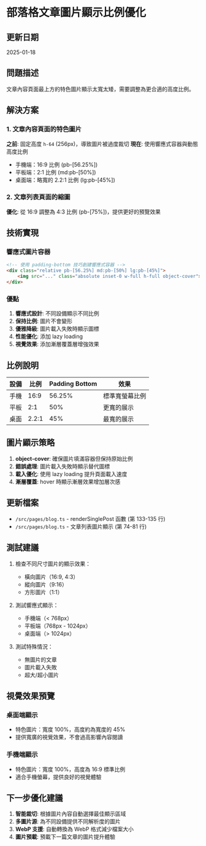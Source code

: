 # 部落格文章圖片顯示比例優化

## 更新日期
2025-01-18

## 問題描述
文章內容頁面最上方的特色圖片顯示太寬太矮，需要調整為更合適的高度比例。

## 解決方案

### 1. 文章內容頁面的特色圖片
**之前**: 固定高度 `h-64` (256px)，導致圖片被過度裁切
**現在**: 使用響應式容器與動態高度比例
- 手機端：16:9 比例 (pb-[56.25%])
- 平板端：2:1 比例 (md:pb-[50%])
- 桌面端：略寬的 2.2:1 比例 (lg:pb-[45%])

### 2. 文章列表頁面的縮圖
**優化**: 從 16:9 調整為 4:3 比例 (pb-[75%])，提供更好的預覽效果

## 技術實現

### 響應式圖片容器
```html
<!-- 使用 padding-bottom 技巧創建響應式容器 -->
<div class="relative pb-[56.25%] md:pb-[50%] lg:pb-[45%]">
    <img src="..." class="absolute inset-0 w-full h-full object-cover">
</div>
```

### 優點
1. **響應式設計**: 不同設備顯示不同比例
2. **保持比例**: 圖片不會變形
3. **優雅降級**: 圖片載入失敗時顯示圖標
4. **性能優化**: 添加 lazy loading
5. **視覺效果**: 添加漸層覆蓋層增強效果

## 比例說明

| 設備 | 比例 | Padding Bottom | 效果 |
|------|------|---------------|------|
| 手機 | 16:9 | 56.25% | 標準寬螢幕比例 |
| 平板 | 2:1 | 50% | 更寬的展示 |
| 桌面 | 2.2:1 | 45% | 最寬的展示 |

## 圖片顯示策略

1. **object-cover**: 確保圖片填滿容器但保持原始比例
2. **錯誤處理**: 圖片載入失敗時顯示替代圖標
3. **載入優化**: 使用 lazy loading 提升頁面載入速度
4. **漸層覆蓋**: hover 時顯示漸層效果增加層次感

## 更新檔案
- `/src/pages/blog.ts` - renderSinglePost 函數 (第 133-135 行)
- `/src/pages/blog.ts` - 文章列表圖片顯示 (第 74-81 行)

## 測試建議

1. 檢查不同尺寸圖片的顯示效果：
   - 橫向圖片（16:9, 4:3）
   - 縱向圖片（9:16）
   - 方形圖片（1:1）

2. 測試響應式顯示：
   - 手機端（< 768px）
   - 平板端（768px - 1024px）
   - 桌面端（> 1024px）

3. 測試特殊情況：
   - 無圖片的文章
   - 圖片載入失敗
   - 超大/超小圖片

## 視覺效果預覽

### 桌面端顯示
- 特色圖片：寬度 100%，高度約為寬度的 45%
- 提供寬廣的視覺效果，不會過高影響內容閱讀

### 手機端顯示
- 特色圖片：寬度 100%，高度為 16:9 標準比例
- 適合手機螢幕，提供良好的視覺體驗

## 下一步優化建議

1. **智能裁切**: 根據圖片內容自動選擇最佳顯示區域
2. **多圖片源**: 為不同設備提供不同解析度的圖片
3. **WebP 支援**: 自動轉換為 WebP 格式減少檔案大小
4. **圖片預載**: 預載下一篇文章的圖片提升體驗